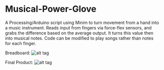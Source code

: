 Musical-Power-Glove
===================

A Processing/Arduino script using Minim to turn movement from a hand into a music instrument. Reads input from fingers via force-flex sensors, and grabs the difference based on the average output. It turns this value then into musical notes. Code can be modified to play songs rather than notes for each finger.

Breadboard:
![alt tag](http://i.imgur.com/QlazrR6.jpg)

Final Product:
![alt tag](http://i.imgur.com/6qJZsqg.jpg)
